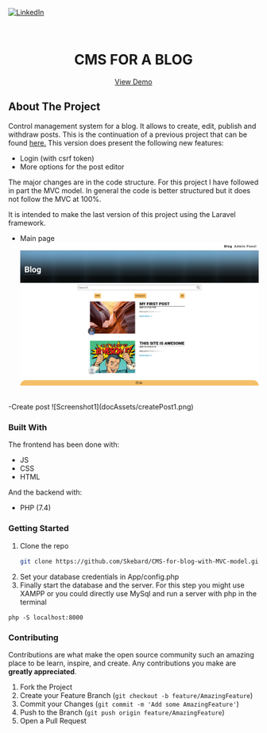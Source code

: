 [![LinkedIn][linkedin-shield]][linkedin-url]



<!-- PROJECT LOGO -->
<br />
<p align="center">


  <h1 align="center">CMS FOR A BLOG </h1>
  <p align='center'>
  <a href='https://tonijorda.com/myProjects/PHP/blogCMS/blog.php'>View Demo</a>
  </p>
</p>






<!-- ABOUT THE PROJECT -->
## About The Project
Control management system for a blog. It allows to create, edit, publish and withdraw posts. This is the continuation of a previous project that can be found
    <a href="https://github.com/Skebard/simple-CMS-for-blog">here.</a>
This version does present the following new features:
- Login (with csrf token)
- More options for the post editor


The major changes are in the code structure. For this project I have followed in part the MVC model. In general the code is better structured but it does not follow the MVC at 100%.

It is intended to make the last version of this project using the Laravel framework.

- Main page
![Screenshot1](docAssets/blog.png)
<br>
-Create post
![Screenshot1](docAssets/createPost1.png)
<br>


### Built With

The frontend has been done with:
- JS
- CSS
- HTML

And the backend with:
- PHP (7.4)




<!-- GETTING STARTED -->
###  Getting Started


1. Clone the repo
   ```sh
   git clone https://github.com/Skebard/CMS-for-blog-with-MVC-model.git
   ```
2. Set your database credentials in App/config.php
3. Finally start the database and the server. For this step you might use XAMPP or you could directly use MySql and run a server with php in the terminal
```
php -S localhost:8000
```


<!-- CONTRIBUTING -->
### Contributing

Contributions are what make the open source community such an amazing place to be learn, inspire, and create. Any contributions you make are **greatly appreciated**.

1. Fork the Project
2. Create your Feature Branch (`git checkout -b feature/AmazingFeature`)
3. Commit your Changes (`git commit -m 'Add some AmazingFeature'`)
4. Push to the Branch (`git push origin feature/AmazingFeature`)
5. Open a Pull Request










[linkedin-shield]: https://img.shields.io/badge/-LinkedIn-black.svg?style=for-the-badge&logo=linkedin&colorB=555
[linkedin-url]: http://www.linkedin.com/in/tjorda